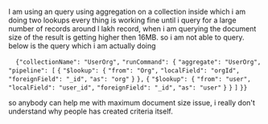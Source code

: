 I am using an query using aggregation on a collection inside which i am doing two lookups every thing is working fine until i query for a large number of records around l lakh record, when i am querying the document size  of the result is getting higher then 16MB. so i am not able to query. below is the query which i am actually doing


`  {"collectionName": "UserOrg",`
  `"runCommand": {`
    `"aggregate": "UserOrg",`
    `"pipeline": [`
      `{`
        `"$lookup": {`
          `"from": "Org",`
          `"localField": "orgId",`
          `"foreignField": "_id",`
          `"as": "org"`
        `}`
      `},`
      `{`
        `"$lookup": {`
          `"from": "user",`
          `"localField": "user_id",`
          `"foreignField": "_id",`
          `"as": "user"`
        `}`
      `}`
    `]`
  `}}`


so anybody can help me with maximum document size issue, i really don't understand why people has created criteria itself.